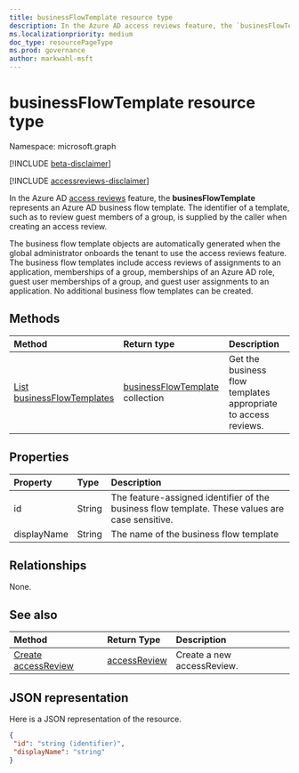 ```yaml
---
title: businessFlowTemplate resource type
description: In the Azure AD access reviews feature, the `businesFlowTemplate` represents an Azure AD business flow template. The identifier of a template, such as to review guest members of a group, is supplied by the caller when creating an access review.
ms.localizationpriority: medium
doc_type: resourcePageType
ms.prod: governance
author: markwahl-msft
---
```


# businessFlowTemplate resource type

Namespace: microsoft.graph

[!INCLUDE [beta-disclaimer](../../includes/beta-disclaimer.md)]

[!INCLUDE [accessreviews-disclaimer](../../includes/accessreviews-disclaimer.md)]

In the Azure AD [access reviews](accessreviews-root.md) feature, the **businesFlowTemplate** represents an Azure AD business flow template. The identifier of a template, such as to review guest members of a group, is supplied by the caller when creating an access review.

The business flow template objects are automatically generated when the global administrator onboards the tenant to use the access reviews feature.  The business flow templates include access reviews of assignments to an application, memberships of a group, memberships of an Azure AD role, guest user memberships of a group, and guest user assignments to an application. No additional business flow templates can be created.

## Methods

| Method                                                            | Return type                                                | Description                                                    |
| :---------------------------------------------------------------- | :--------------------------------------------------------- | :------------------------------------------------------------- |
| [List businessFlowTemplates](../api/businessflowtemplate-list.md) | [businessFlowTemplate](businessflowtemplate.md) collection | Get the business flow templates appropriate to access reviews. |

## Properties

| Property    | Type   | Description                                                                                     |
| :---------- | :----- | :---------------------------------------------------------------------------------------------- |
| id          | String | The feature-assigned identifier of the business flow template. These values are case sensitive. |
| displayName | String | The name of the business flow template                                                          |

## Relationships

None.

## See also

| Method                                               | Return Type                     | Description                |
| :--------------------------------------------------- | :------------------------------ | :------------------------- |
| [Create accessReview](../api/accessreview-create.md) | [accessReview](accessreview.md) | Create a new accessReview. |

## JSON representation

Here is a JSON representation of the resource.

<!-- {
  "blockType": "resource",
  "optionalProperties": [

  ],
  "@odata.type": "microsoft.graph.businessFlowTemplate"
}-->

```json
{
 "id": "string (identifier)",
 "displayName": "string"
}

```

<!--
{
  "type": "#page.annotation",
  "description": "businessFlowTemplate resource",
  "keywords": "",
  "section": "documentation",
  "tocPath": "",
  "suppressions": []
}
-->
